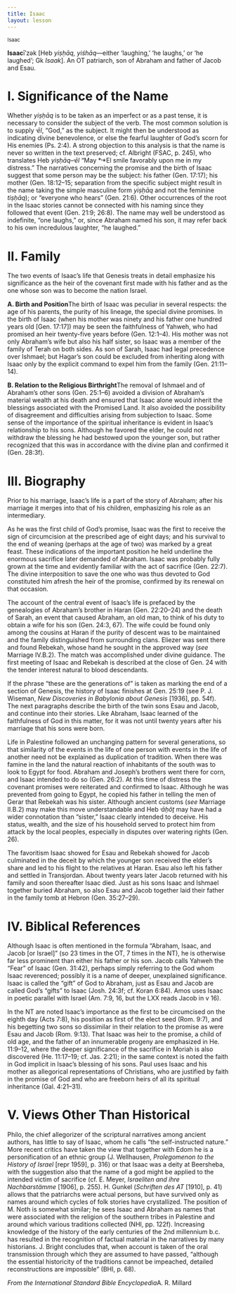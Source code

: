 ```yaml
---
title: Isaac
layout: lesson
---
```



<sup>Isaac</sup>

**Isaac**īʹzək [Heb *yiṣḥāq, yiśhāq*—either ‘laughing,’ ‘he laughs,’ or
‘he laughed’; Gk *Isaak*]. An OT patriarch, son of Abraham and father of
Jacob and Esau.

I. Significance of the Name
===========================

Whether *yiṣḥāq* is to be taken as an imperfect or as a past tense, it
is necessary to consider the subject of the verb. The most common
solution is to supply *˒ēl*, “God,” as the subject. It might then be
understood as indicating divine benevolence, or else the fearful
laughter of God’s scorn for His enemies (Ps. 2:4). A strong objection to
this analysis is that the name is never so written in the text
preserved; cf. Albright (FSAC, p. 245), who translates Heb *yiṣḥāq–˒ēl*
“May *˒*El smile favorably upon me in my distress.” The narratives
concerning the promise and the birth of Isaac suggest that some person
may be the subject: his father (Gen. 17:17); his mother (Gen. 18:12–15;
separation from the specific subject might result in the name taking the
simple masculine form *yiṣḥāq* and not the feminine *tiṣḥāq*); or
“everyone who hears” (Gen. 21:6). Other occurrences of the root in the
Isaac stories cannot be connected with his naming since they followed
that event (Gen. 21:9; 26:8). The name may well be understood as
indefinite, “one laughs,” or, since Abraham named his son, it may refer
back to his own incredulous laughter, “he laughed.”

II. Family
==========

The two events of Isaac’s life that Genesis treats in detail emphasize
his significance as the heir of the covenant first made with his father
and as the one whose son was to become the nation Israel.

**A. Birth and Position**The birth of Isaac was peculiar in several
respects: the age of his parents, the purity of his lineage, the special
divine promises. In the birth of Isaac (when his mother was ninety and
his father one hundred years old [Gen. 17:17]) may be seen the
faithfulness of Yahweh, who had promised an heir twenty-five years
before (Gen. 12:1–4). His mother was not only Abraham’s wife but also
his half sister, so Isaac was a member of the family of Terah on both
sides. As son of Sarah, Isaac had legal precedence over Ishmael; but
Hagar’s son could be excluded from inheriting along with Isaac only by
the explicit command to expel him from the family (Gen. 21:11–14).

**B. Relation to the Religious Birthright**The removal of Ishmael and of
Abraham’s other sons (Gen. 25:1–6) avoided a division of Abraham’s
material wealth at his death and ensured that Isaac alone would inherit
the blessings associated with the Promised Land. It also avoided the
possibility of disagreement and difficulties arising from subjection to
Isaac. Some sense of the importance of the spiritual inheritance is
evident in Isaac’s relationship to his sons. Although he favored the
elder, he could not withdraw the blessing he had bestowed upon the
younger son, but rather recognized that this was in accordance with the
divine plan and confirmed it (Gen. 28:3f).

III. Biography
==============

Prior to his marriage, Isaac’s life is a part of the story of Abraham;
after his marriage it merges into that of his children, emphasizing his
role as an intermediary.

As he was the first child of God’s promise, Isaac was the first to
receive the sign of circumcision at the prescribed age of eight days;
and his survival to the end of weaning (perhaps at the age of two) was
marked by a great feast. These indications of the important position he
held underline the enormous sacrifice later demanded of Abraham. Isaac
was probably fully grown at the time and evidently familiar with the act
of sacrifice (Gen. 22:7). The divine interposition to save the one who
was thus devoted to God constituted him afresh the heir of the promise,
confirmed by its renewal on that occasion.

The account of the central event of Isaac’s life is prefaced by the
genealogies of Abraham’s brother in Haran (Gen. 22:20–24) and the death
of Sarah, an event that caused Abraham, an old man, to think of his duty
to obtain a wife for his son (Gen. 24:3, 67). The wife could be found
only among the cousins at Haran if the purity of descent was to be
maintained and the family distinguished from surrounding clans. Eliezer
was sent there and found Rebekah, whose hand he sought in the approved
way (*see* Marriage IV.B.2). The match was accomplished under divine
guidance. The first meeting of Isaac and Rebekah is described at the
close of Gen. 24 with the tender interest natural to blood descendants.

If the phrase “these are the generations of” is taken as marking the end
of a section of Genesis, the history of Isaac finishes at Gen. 25:19
(see P. J. Wiseman, *New Discoveries in Babylonia about Genesis* [1936],
pp. 54f). The next paragraphs describe the birth of the twin sons Esau
and Jacob, and continue into their stories. Like Abraham, Isaac learned
of the faithfulness of God in this matter, for it was not until twenty
years after his marriage that his sons were born.

Life in Palestine followed an unchanging pattern for several
generations, so that similarity of the events in the life of one person
with events in the life of another need not be explained as duplication
of tradition. When there was famine in the land the natural reaction of
inhabitants of the south was to look to Egypt for food. Abraham and
Joseph’s brothers went there for corn, and Isaac intended to do so (Gen.
26:2). At this time of distress the covenant promises were reiterated
and confirmed to Isaac. Although he was prevented from going to Egypt,
he copied his father in telling the men of Gerar that Rebekah was his
sister. Although ancient customs (*see* Marriage II.B.2) may make this
move understandable and Heb *˒āḥôṯ* may have had a wider connotation
than “sister,” Isaac clearly intended to deceive. His status, wealth,
and the size of his household served to protect him from attack by the
local peoples, especially in disputes over watering rights (Gen. 26).

The favoritism Isaac showed for Esau and Rebekah showed for Jacob
culminated in the deceit by which the younger son received the elder’s
share and led to his flight to the relatives at Haran. Esau also left
his father and settled in Transjordan. About twenty years later Jacob
returned with his family and soon thereafter Isaac died. Just as his
sons Isaac and Ishmael together buried Abraham, so also Esau and Jacob
together laid their father in the family tomb at Hebron (Gen. 35:27–29).

IV. Biblical References
=======================

Although Isaac is often mentioned in the formula “Abraham, Isaac, and
Jacob [or Israel]” (so 23 times in the OT, 7 times in the NT), he is
otherwise far less prominent than either his father or his son. Jacob
calls Yahweh the “Fear” of Isaac (Gen. 31:42), perhaps simply referring
to the God whom Isaac reverenced; possibly it is a name of deeper,
unexplained significance. Isaac is called the “gift” of God to Abraham,
just as Esau and Jacob are called God’s “gifts” to Isaac (Josh. 24:3f;
cf. Koran 6:84). Amos uses Isaac in poetic parallel with Israel (Am.
7:9, 16, but the LXX reads Jacob in v 16).

In the NT are noted Isaac’s importance as the first to be circumcised on
the eighth day (Acts 7:8), his position as first of the elect seed (Rom.
9:7), and his begetting two sons so dissimilar in their relation to the
promise as were Esau and Jacob (Rom. 9:13). That Isaac was heir to the
promise, a child of old age, and the father of an innumerable progeny
are emphasized in He. 11:9–12, where the deeper significance of the
sacrifice in Moriah is also discovered (He. 11:17–19; cf. Jas. 2:21); in
the same context is noted the faith in God implicit in Isaac’s blessing
of his sons. Paul uses Isaac and his mother as allegorical
representations of Christians, who are justified by faith in the promise
of God and who are freeborn heirs of all its spiritual inheritance (Gal.
4:21–31).

V. Views Other Than Historical
==============================

Philo, the chief allegorizer of the scriptural narratives among ancient
authors, has little to say of Isaac, whom he calls “the self-instructed
nature.” More recent critics have taken the view that together with Edom
he is a personification of an ethnic group (J. Wellhausen, *Prolegomenon
to the History of Israel* [repr 1959], p. 316) or that Isaac was a deity
at Beersheba, with the suggestion also that the name of a god might be
applied to the intended victim of sacrifice (cf. E. Meyer, *Israeliten
and ihre Nachbarstämme* [1906], p. 255). H. Gunkel (*Schriften des AT*
[1910], p. 41) allows that the patriarchs were actual persons, but have
survived only as names around which cycles of folk stories have
crystallized. The position of M. Noth is somewhat similar; he sees Isaac
and Abraham as names that were associated with the religion of the
southern tribes in Palestine and around which various traditions
collected (NHI, pp. 122f). Increasing knowledge of the history of the
early centuries of the 2nd millennium b.c. has resulted in the
recognition of factual material in the narratives by many historians. J.
Bright concludes that, when account is taken of the oral transmission
through which they are assumed to have passed, “although the essential
historicity of the traditions cannot be impeached, detailed
reconstructions are impossible” (BHI, p. 68).

*From the International Standard Bible Encyclopedia*A. R. Millard

